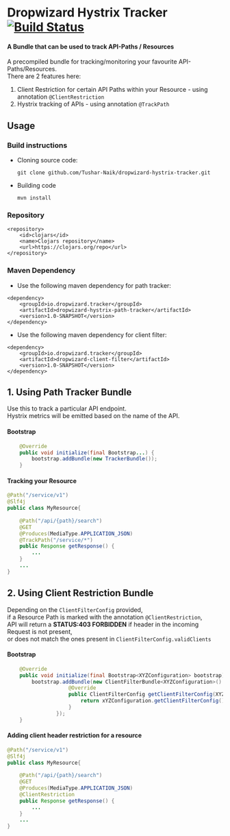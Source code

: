 # Dropwizard Hystrix Tracker [![Build Status](https://travis-ci.org/Tushar-Naik/dropwizard-hystrix-tracker.svg?branch=master)](https://travis-ci.org/Tushar-Naik/dropwizard-hystrix-tracker)
#### A Bundle that can be used to track API-Paths / Resources 

A precompiled bundle for tracking/monitoring your favourite API-Paths/Resources.<br>
There are 2 features here:
1. Client Restriction for certain API Paths within your Resource - using annotation ```@ClientRestriction```
2. Hystrix tracking of APIs - using annotation  ```@TrackPath```<br>
 
## Usage
 
### Build instructions
  - Cloning source code:

        git clone github.com/Tushar-Naik/dropwizard-hystrix-tracker.git

  - Building code

        mvn install

### Repository
```
<repository>
    <id>clojars</id>
    <name>Clojars repository</name>
    <url>https://clojars.org/repo</url>
</repository>
```
### Maven Dependency
* Use the following maven dependency for path tracker:
```
<dependency>
    <groupId>io.dropwizard.tracker</groupId>
    <artifactId>dropwizard-hystrix-path-tracker</artifactId>
    <version>1.0-SNAPSHOT</version>
</dependency>
```
* Use the following maven dependency for client filter:
```
<dependency>
    <groupId>io.dropwizard.tracker</groupId>
    <artifactId>dropwizard-client-filter</artifactId>
    <version>1.0-SNAPSHOT</version>
</dependency>
```

## 1. Using Path Tracker Bundle
Use this to track a particular API endpoint.<br>
Hystrix metrics will be emitted based on the name of the API.
#### Bootstrap
```java
    @Override
    public void initialize(final Bootstrap...) {
        bootstrap.addBundle(new TrackerBundle());
    }
```
#### Tracking your Resource
```java
@Path("/service/v1")
@Slf4j
public class MyResource{
    
    @Path("/api/{path}/search")
    @GET
    @Produces(MediaType.APPLICATION_JSON)
    @TrackPath("/service/*")
    public Response getResponse() {
        ...    
    }
    ...
}
```

## 2. Using Client Restriction Bundle
Depending on the ```ClientFilterConfig``` provided, <br>if a Resource Path is marked with the annotation
 ```@ClientRestriction```, <br>API will return a **STATUS:403 FORBIDDEN** if header in the incoming Request is not present,<br> or does not match the ones present in ```ClientFilterConfig.validClients```
#### Bootstrap
```java
    @Override
    public void initialize(final Bootstrap<XYZConfiguration> bootstrap) {
        bootstrap.addBundle(new ClientFilterBundle<XYZConfiguration>() {
                    @Override
                    public ClientFilterConfig getClientFilterConfig(XYZConfiguration xYZConfiguration) {
                        return xYZConfiguration.getClientFilterConfig();
                    }
                });
    }
```
#### Adding client header restriction for a resource 
```java
@Path("/service/v1")
@Slf4j
public class MyResource{
    
    @Path("/api/{path}/search")
    @GET
    @Produces(MediaType.APPLICATION_JSON)
    @ClientRestriction
    public Response getResponse() {
        ...    
    }
    ...
}
```
